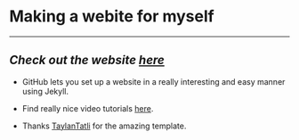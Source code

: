 # Making a webite for myself

-----------
*Check out the website [here](http://jay-trivedi.in)*
-----------

* GitHub lets you set up a website in a really interesting and easy manner using Jekyll.

* Find really nice video tutorials [here](https://www.youtube.com/watch?v=U0idtvxVo9I&index=5&list=PLm_Qt4aKpfKijgP0rDH7FSJOlS9IBGbT1).

* Thanks [TaylanTatli](https://github.com/TaylanTatli/) for the amazing template.
